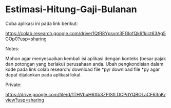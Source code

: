 # Estimasi-Hitung-Gaji-Bulanan

Coba aplikasi ini pada link berikut:

https://colab.research.google.com/drive/1QtR8Ypsvm3FGIofQk6fkict63Ag5COp0?usp=sharing



Notes: 

Mohon agar menyesuaikan kembali isi aplikasi dengan konteks (besar pajak dan potongan yang berlaku) perusahaan anda. Ubah pengkondisian dalam kode pada link colab research/ download file *py/ download file *py agar dapat dijalankan pada aplikasi lokal.

Private:

https://drive.google.com/file/d/1THVbuH6Xb3ZPIStLDCPdYQBOLaCF63oK/view?usp=sharing
